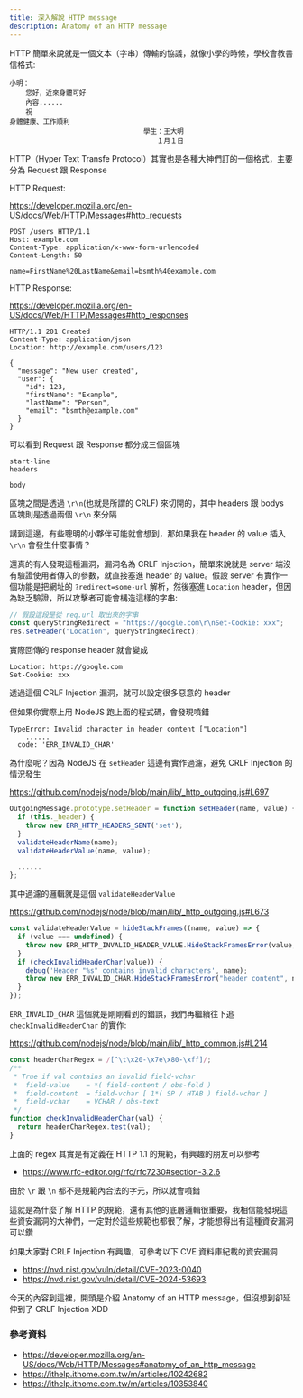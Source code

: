 ```yaml
---
title: 深入解說 HTTP message
description: Anatomy of an HTTP message
---
```


HTTP 簡單來說就是一個文本（字串）傳輸的協議，就像小學的時候，學校會教書信格式:

```
小明：
    您好，近來身體可好
    內容......
    祝
身體健康、工作順利
　　　　　　　　　　　　　　　　　　　　學生：王大明
　　　　　　　　　　　　　　　　　　　　　　１月１日
```

HTTP（Hyper Text Transfe Protocol）其實也是各種大神們訂的一個格式，主要分為 Request 跟 Response

HTTP Request:

https://developer.mozilla.org/en-US/docs/Web/HTTP/Messages#http_requests

```
POST /users HTTP/1.1
Host: example.com
Content-Type: application/x-www-form-urlencoded
Content-Length: 50

name=FirstName%20LastName&email=bsmth%40example.com
```

HTTP Response:

https://developer.mozilla.org/en-US/docs/Web/HTTP/Messages#http_responses

```
HTTP/1.1 201 Created
Content-Type: application/json
Location: http://example.com/users/123

{
  "message": "New user created",
  "user": {
    "id": 123,
    "firstName": "Example",
    "lastName": "Person",
    "email": "bsmth@example.com"
  }
}
```

可以看到 Request 跟 Response 都分成三個區塊

```
start-line
headers

body
```

區塊之間是透過 `\r\n`(也就是所謂的 CRLF) 來切開的，其中 headers 跟 bodys 區塊則是透過兩個 `\r\n` 來分隔

講到這邊，有些聰明的小夥伴可能就會想到，那如果我在 header 的 value 插入 `\r\n` 會發生什麼事情？

還真的有人發現這種漏洞，漏洞名為 CRLF Injection，簡單來說就是 server 端沒有驗證使用者傳入的參數，就直接塞進 header 的 value。假設 server 有實作一個功能是把網址的 `?redirect=some-url` 解析，然後塞進 `Location` header，但因為缺乏驗證，所以攻擊者可能會構造這樣的字串:

```js
// 假設這段是從 req.url 取出來的字串
const queryStringRedirect = "https://google.com\r\nSet-Cookie: xxx";
res.setHeader("Location", queryStringRedirect);
```

實際回傳的 response header 就會變成

```
Location: https://google.com
Set-Cookie: xxx
```

透過這個 CRLF Injection 漏洞，就可以設定很多惡意的 header

但如果你實際上用 NodeJS 跑上面的程式碼，會發現噴錯

```
TypeError: Invalid character in header content ["Location"]
    ......
  code: 'ERR_INVALID_CHAR'
```

為什麼呢？因為 NodeJS 在 `setHeader` 這邊有實作過濾，避免 CRLF Injection 的情況發生

https://github.com/nodejs/node/blob/main/lib/_http_outgoing.js#L697

```js
OutgoingMessage.prototype.setHeader = function setHeader(name, value) {
  if (this._header) {
    throw new ERR_HTTP_HEADERS_SENT('set');
  }
  validateHeaderName(name);
  validateHeaderValue(name, value);

  ......
};
```

其中過濾的邏輯就是這個 `validateHeaderValue`

https://github.com/nodejs/node/blob/main/lib/_http_outgoing.js#L673

```js
const validateHeaderValue = hideStackFrames((name, value) => {
  if (value === undefined) {
    throw new ERR_HTTP_INVALID_HEADER_VALUE.HideStackFramesError(value, name);
  }
  if (checkInvalidHeaderChar(value)) {
    debug('Header "%s" contains invalid characters', name);
    throw new ERR_INVALID_CHAR.HideStackFramesError("header content", name);
  }
});
```

`ERR_INVALID_CHAR` 這個就是剛剛看到的錯誤，我們再繼續往下追 `checkInvalidHeaderChar` 的實作:

https://github.com/nodejs/node/blob/main/lib/_http_common.js#L214

```js
const headerCharRegex = /[^\t\x20-\x7e\x80-\xff]/;
/**
 * True if val contains an invalid field-vchar
 *  field-value    = *( field-content / obs-fold )
 *  field-content  = field-vchar [ 1*( SP / HTAB ) field-vchar ]
 *  field-vchar    = VCHAR / obs-text
 */
function checkInvalidHeaderChar(val) {
  return headerCharRegex.test(val);
}
```

上面的 regex 其實是有定義在 HTTP 1.1 的規範，有興趣的朋友可以參考

- https://www.rfc-editor.org/rfc/rfc7230#section-3.2.6

由於 `\r` 跟 `\n` 都不是規範內合法的字元，所以就會噴錯

這就是為什麼了解 HTTP 的規範，還有其他的底層邏輯很重要，我相信能發現這些資安漏洞的大神們，一定對於這些規範也都很了解，才能想得出有這種資安漏洞可以鑽

如果大家對 CRLF Injection 有興趣，可參考以下 CVE 資料庫紀載的資安漏洞

- https://nvd.nist.gov/vuln/detail/CVE-2023-0040
- https://nvd.nist.gov/vuln/detail/CVE-2024-53693

今天的內容到這裡，開頭是介紹 Anatomy of an HTTP message，但沒想到卻延伸到了 CRLF Injection XDD

### 參考資料

- https://developer.mozilla.org/en-US/docs/Web/HTTP/Messages#anatomy_of_an_http_message
- https://ithelp.ithome.com.tw/m/articles/10242682
- https://ithelp.ithome.com.tw/m/articles/10353840

<!-- todo 可補充 startline 更詳細 -->
